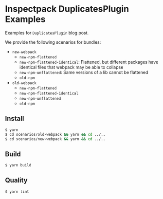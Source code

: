 Inspectpack DuplicatesPlugin Examples
=====================================

Examples for `DuplicatesPlugin` blog post.

We provide the following scenarios for bundles:

- `new-webpack`
    - `new-npm-flattened`
    - `new-npm-flattened-identical`: Flattened, but different packages have identical files that webpack may be able to collapse
    - `new-npm-unflattened`: Same versions of a lib cannot be flattened
    - `old-npm`
- `old-webpack`
    - `new-npm-flattened`
    - `new-npm-flattened-identical`
    - `new-npm-unflattened`
    - `old-npm`

## Install

```sh
$ yarn
$ cd scenarios/old-webpack && yarn && cd ../..
$ cd scenarios/new-webpack && yarn && cd ../..
```

## Build

```sh
$ yarn build
```

## Quality

```sh
$ yarn lint
```
